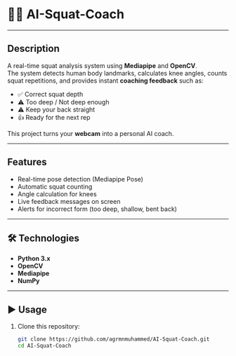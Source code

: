# 🏋️‍♂️ AI-Squat-Coach  


---

##  Description
A real-time squat analysis system using **Mediapipe** and **OpenCV**.  
The system detects human body landmarks, calculates knee angles, counts squat repetitions, and provides instant **coaching feedback** such as:  
- ✅ Correct squat depth  
- ⚠️ Too deep / Not deep enough  
- ⚠️ Keep your back straight  
- 👍 Ready for the next rep  

This project turns your **webcam** into a personal AI coach.  

---

##  Features
- Real-time pose detection (Mediapipe Pose)  
- Automatic squat counting  
- Angle calculation for knees  
- Live feedback messages on screen  
- Alerts for incorrect form (too deep, shallow, bent back)  

---

## 🛠 Technologies
- **Python 3.x**  
- **OpenCV**  
- **Mediapipe**  
- **NumPy**  

---

## ▶ Usage
1. Clone this repository:  
   ```bash
   git clone https://github.com/agrmnmuhammed/AI-Squat-Coach.git
   cd AI-Squat-Coach
